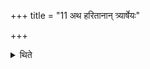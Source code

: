 +++
title = "11 अथ हरितानान् त्र्यार्षेयः"

+++

<details><summary>थिते</summary>

11. Now the three R̥ṣis of Haritas. (The Hotr̥ says:) O Aṅgirasa, Āmbarīṣa, Yauvanāśva. (The Adhvaryu says:) In the manner of Yuvanāśva, Ambarīṣa, Aṅgiras.  
</details>
